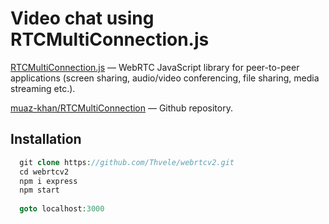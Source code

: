 # Video chat using RTCMultiConnection.js
  [RTCMultiConnection.js](https://www.rtcmulticonnection.org/) — WebRTC JavaScript library for peer-to-peer applications (screen sharing, audio/video conferencing, file sharing, media streaming etc.).
  
  [muaz-khan/RTCMultiConnection](https://github.com/muaz-khan/RTCMultiConnection) — Github repository.
## Installation
```php
  git clone https://github.com/Thvele/webrtcv2.git
  cd webrtcv2
  npm i express
  npm start
  
  goto localhost:3000
```
